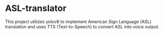 # ASL-translator
This project utilizes yolov8 to implement American Sign Language (ASL) translation and uses TTS (Text-to-Speech) to convert ASL into voice output.
